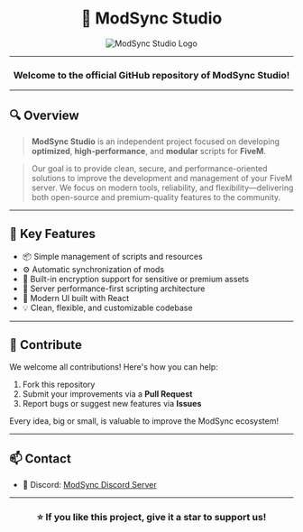 <h1 align="center">🚀 ModSync Studio</h1>

<div align="center">
  <img src="https://i.goopics.net/99mnd9.png" alt="ModSync Studio Logo" />
</div>

---

<h3 align="center">Welcome to the official GitHub repository of ModSync Studio!</h3>

---

## 🔍 Overview

> **ModSync Studio** is an independent project focused on developing **optimized**, **high-performance**, and **modular** scripts for **FiveM**.

> Our goal is to provide clean, secure, and performance-oriented solutions to improve the development and management of your FiveM server. We focus on modern tools, reliability, and flexibility—delivering both open-source and premium-quality features to the community.

---

## 🎯 Key Features

- 📦 Simple management of scripts and resources  
- ⚙️ Automatic synchronization of mods  
- 🔐 Built-in encryption support for sensitive or premium assets  
- 🚀 Server performance-first scripting architecture  
- 🧩 Modern UI built with React  
- 💡 Clean, flexible, and customizable codebase  

---

## 🤝 Contribute

We welcome all contributions! Here's how you can help:

1. Fork this repository  
2. Submit your improvements via a **Pull Request**  
3. Report bugs or suggest new features via **Issues**

Every idea, big or small, is valuable to improve the ModSync ecosystem!

---

## 📫 Contact
- 💬 Discord: [ModSync Discord Server](https://discord.gg/FcFy38Faqn)

---

<h3 align="center">⭐ If you like this project, give it a star to support us!</h3>
